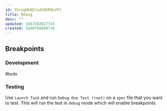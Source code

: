 ```yaml
---
id: IhrogWkBEJsA5NIRQuVFt
title: Debug
desc: ""
updated: 1657302027743
created: 1640798609736
---
```


## Breakpoints

### Development

#todo

### Testing

Use `Launch Task` and run `Debug One Test (root)` on a `spec` file that you want to test. This will run the test in `debug` mode which will enable breakpoints.

##

